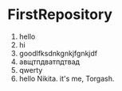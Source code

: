 # FirstRepository

1. hello
2. hi
3. goodlfksdnkgnkjfgnkjdf
4. авщтпдватпдтвад
5. qwerty
6. hello Nikita. it's me, Torgash. 

